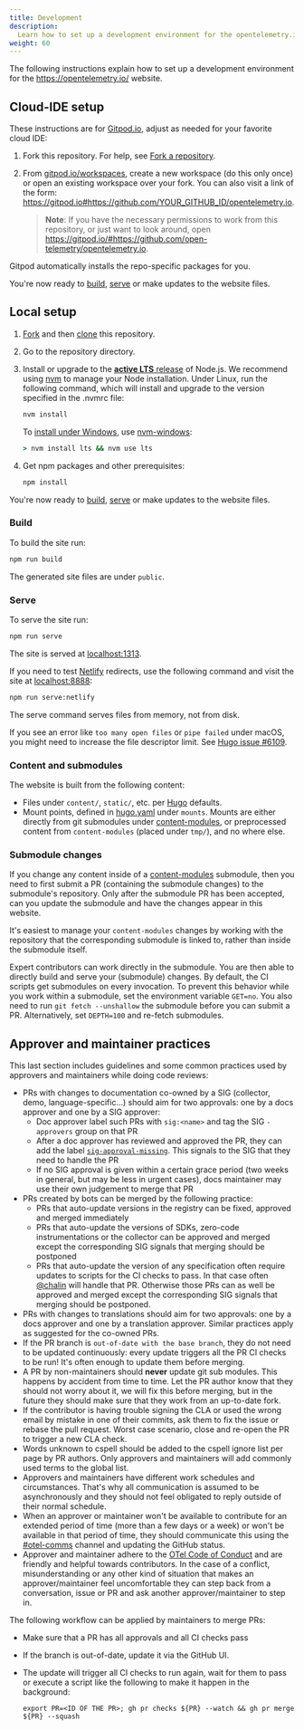 ```yaml
---
title: Development
description:
  Learn how to set up a development environment for the opentelemetry.io site.
weight: 60
---
```


The following instructions explain how to set up a development environment for
the <https://opentelemetry.io/> website.

## Cloud-IDE setup

These instructions are for [Gitpod.io][], adjust as needed for your favorite
cloud IDE:

1.  Fork this repository. For help, see [Fork a repository][fork].
2.  From [gitpod.io/workspaces][], create a new workspace (do this only once) or
    open an existing workspace over your fork. You can also visit a link of the
    form:
    <https://gitpod.io#https://github.com/YOUR_GITHUB_ID/opentelemetry.io>.

    > **Note**: If you have the necessary permissions to work from this
    > repository, or just want to look around, open
    > <https://gitpod.io/#https://github.com/open-telemetry/opentelemetry.io>.

Gitpod automatically installs the repo-specific packages for you.

You're now ready to [build](#build), [serve](#serve) or make updates to the
website files.

## Local setup

1.  [Fork][] and then [clone][] this repository.
2.  Go to the repository directory.
3.  Install or upgrade to the [**active LTS** release][nodejs-rel] of Node.js.
    We recommend using [nvm][] to manage your Node installation. Under Linux,
    run the following command, which will install and upgrade to the version
    specified in the .nvmrc file:

    ```sh
    nvm install
    ```

    To [install under Windows][nodejs-win], use [nvm-windows][]:

    ```cmd
    > nvm install lts && nvm use lts
    ```

4.  Get npm packages and other prerequisites:

    ```sh
    npm install
    ```

You're now ready to [build](#build), [serve](#serve) or make updates to the
website files.

### Build

To build the site run:

```sh
npm run build
```

The generated site files are under `public`.

### Serve

To serve the site run:

```sh
npm run serve
```

The site is served at [localhost:1313][].

If you need to test [Netlify] redirects, use the following command and visit the
site at [localhost:8888][]:

```sh
npm run serve:netlify
```

The serve command serves files from memory, not from disk.

If you see an error like `too many open files` or `pipe failed` under macOS, you
might need to increase the file descriptor limit. See
[Hugo issue #6109](https://github.com/gohugoio/hugo/issues/6109).

### Content and submodules

The website is built from the following content:

- Files under `content/`, `static/`, etc. per [Hugo][] defaults.
- Mount points, defined in [hugo.yaml][] under `mounts`. Mounts are either
  directly from git submodules under [content-modules][], or preprocessed
  content from `content-modules` (placed under `tmp/`), and no where else.

[hugo.yaml]:
  https://github.com/open-telemetry/opentelemetry.io/blob/main/hugo.yaml
[content-modules]:
  https://github.com/open-telemetry/opentelemetry.io/tree/main/content-modules

### Submodule changes

If you change any content inside of a [content-modules][] submodule, then you
need to first submit a PR (containing the submodule changes) to the submodule's
repository. Only after the submodule PR has been accepted, can you update the
submodule and have the changes appear in this website.

It's easiest to manage your `content-modules` changes by working with the
repository that the corresponding submodule is linked to, rather than inside the
submodule itself.

Expert contributors can work directly in the submodule. You are then able to
directly build and serve your (submodule) changes. By default, the CI scripts
get submodules on every invocation. To prevent this behavior while you work
within a submodule, set the environment variable `GET=no`. You also need to run
`git fetch --unshallow` the submodule before you can submit a PR. Alternatively,
set `DEPTH=100` and re-fetch submodules.

## Approver and maintainer practices

This last section includes guidelines and some common practices used by
approvers and maintainers while doing code reviews:

- PRs with changes to documentation co-owned by a SIG (collector, demo,
  language-specific...) should aim for two approvals: one by a docs approver and
  one by a SIG approver:
  - Doc approver label such PRs with `sig:<name>` and tag the SIG `-approvers`
    group on that PR
  - After a doc approver has reviewed and approved the PR, they can add the
    label
    [`sig-approval-missing`](https://github.com/open-telemetry/opentelemetry.io/labels/sig-approval-missing).
    This signals to the SIG that they need to handle the PR
  - If no SIG approval is given within a certain grace period (two weeks in
    general, but may be less in urgent cases), docs maintainer may use their own
    judgement to merge that PR
- PRs created by bots can be merged by the following practice:
  - PRs that auto-update versions in the registry can be fixed, approved and
    merged immediately
  - PRs that auto-update the versions of SDKs, zero-code instrumentations or the
    collector can be approved and merged except the corresponding SIG signals
    that merging should be postponed
  - PRs that auto-update the version of any specification often require updates
    to scripts for the CI checks to pass. In that case often
    [@chalin](https://github.com/chalin/) will handle that PR. Otherwise those
    PRs can as well be approved and merged except the corresponding SIG signals
    that merging should be postponed.
- PRs with changes to translations should aim for two approvals: one by a docs
  approver and one by a translation approver. Similar practices apply as
  suggested for the co-owned PRs.
- If the PR branch is `out-of-date with the base branch`, they do not need to be
  updated continuously: every update triggers all the PR CI checks to be run!
  It's often enough to update them before merging.
- A PR by non-maintainers should **never** update git sub modules. This happens
  by accident from time to time. Let the PR author know that they should not
  worry about it, we will fix this before merging, but in the future they should
  make sure that they work from an up-to-date fork.
- If the contributor is having trouble signing the CLA or used the wrong email
  by mistake in one of their commits, ask them to fix the issue or rebase the
  pull request. Worst case scenario, close and re-open the PR to trigger a new
  CLA check.
- Words unknown to cspell should be added to the cspell ignore list per page by
  PR authors. Only approvers and maintainers will add commonly used terms to the
  global list.
- Approvers and maintainers have different work schedules and circumstances.
  That's why all communication is assumed to be asynchronously and they should
  not feel obligated to reply outside of their normal schedule.
- When an approver or maintainer won't be available to contribute for an
  extended period of time (more than a few days or a week) or won't be available
  in that period of time, they should communicate this using the
  [#otel-comms](https://cloud-native.slack.com/archives/C02UN96HZH6) channel and
  updating the GitHub status.
- Approver and maintainer adhere to the
  [OTel Code of Conduct](https://github.com/open-telemetry/community/?tab=coc-ov-file#opentelemetry-community-code-of-conduct)
  and are friendly and helpful towards contributors. In the case of a conflict,
  misunderstanding or any other kind of situation that makes an
  approver/maintainer feel uncomfortable they can step back from a conversation,
  issue or PR and ask another approver/maintainer to step in.

The following workflow can be applied by maintainers to merge PRs:

- Make sure that a PR has all approvals and all CI checks pass
- If the branch is out-of-date, update it via the GitHub UI.
- The update will trigger all CI checks to run again, wait for them to pass or
  execute a script like the following to make it happen in the background:

  ```shell
  export PR=<ID OF THE PR>; gh pr checks ${PR} --watch && gh pr merge ${PR} --squash
  ```

[clone]:
  https://docs.github.com/en/repositories/creating-and-managing-repositories/cloning-a-repository
[fork]: https://docs.github.com/en/get-started/quickstart/fork-a-repo
[gitpod.io]: https://gitpod.io
[gitpod.io/workspaces]: https://gitpod.io/workspaces
[hugo]: https://gohugo.io
[localhost:1313]: http://localhost:1313
[localhost:8888]: http://localhost:8888
[netlify]: https://netlify.com
[nodejs-rel]: https://nodejs.org/en/about/previous-releases
[nodejs-win]:
  https://docs.microsoft.com/en-us/windows/dev-environment/javascript/nodejs-on-windows
[nvm]:
  https://github.com/nvm-sh/nvm/blob/master/README.md#installing-and-updating
[nvm-windows]: https://github.com/coreybutler/nvm-windows
